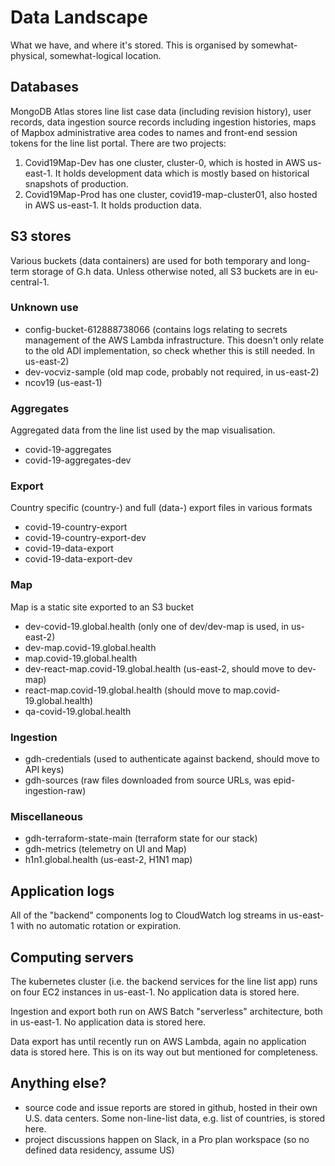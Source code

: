 # Data Landscape

What we have, and where it's stored. This is organised by somewhat-physical, somewhat-logical location.

## Databases

MongoDB Atlas stores line list case data (including revision history), user records, data ingestion source records including ingestion histories, maps of Mapbox administrative area codes to names and front-end session tokens for the line list portal. There are two projects:

 1. Covid19Map-Dev has one cluster, cluster-0, which is hosted in AWS us-east-1. It holds development data which is mostly based on historical snapshots of production.
 2. Covid19Map-Prod has one cluster, covid19-map-cluster01, also hosted in AWS us-east-1. It holds production data.

## S3 stores

Various buckets (data containers) are used for both temporary and long-term storage of G.h data. Unless otherwise noted, all S3 buckets are in eu-central-1.

### Unknown use

* config-bucket-612888738066 (contains logs relating to secrets management of the AWS Lambda infrastructure. This doesn't only relate to the old ADI implementation, so check whether this is still needed. In us-east-2)
* dev-vocviz-sample (old map code, probably not required, in us-east-2)
* ncov19 (us-east-1)

### Aggregates

Aggregated data from the line list used by the map visualisation.

* covid-19-aggregates
* covid-19-aggregates-dev

### Export

Country specific (country-) and full (data-) export files in various formats

* covid-19-country-export
* covid-19-country-export-dev
* covid-19-data-export
* covid-19-data-export-dev

### Map

Map is a static site exported to an S3 bucket

* dev-covid-19.global.health (only one of dev/dev-map is used, in us-east-2)
* dev-map.covid-19.global.health
* map.covid-19.global.health
* dev-react-map.covid-19.global.health (us-east-2, should move to dev-map)
* react-map.covid-19.global.health (should move to map.covid-19.global.health)
* qa-covid-19.global.health

### Ingestion

* gdh-credentials (used to authenticate against backend, should move to API keys)
* gdh-sources (raw files downloaded from source URLs, was epid-ingestion-raw)

### Miscellaneous

* gdh-terraform-state-main (terraform state for our stack)
* gdh-metrics (telemetry on UI and Map)
* h1n1.global.health (us-east-2, H1N1 map)

## Application logs

All of the "backend" components log to CloudWatch log streams in us-east-1 with no automatic rotation or expiration.

## Computing servers

The kubernetes cluster (i.e. the backend services for the line list app) runs on four EC2 instances in us-east-1. No application data is stored here.

Ingestion and export both run on AWS Batch "serverless" architecture, both in us-east-1. No application data is stored here.

Data export has until recently run on AWS Lambda, again no application data is stored here. This is on its way out but mentioned for completeness.

## Anything else?

 - source code and issue reports are stored in github, hosted in their own U.S. data centers. Some non-line-list data, e.g. list of countries, is stored here.
 - project discussions happen on Slack, in a Pro plan workspace (so no defined data residency, assume US)
